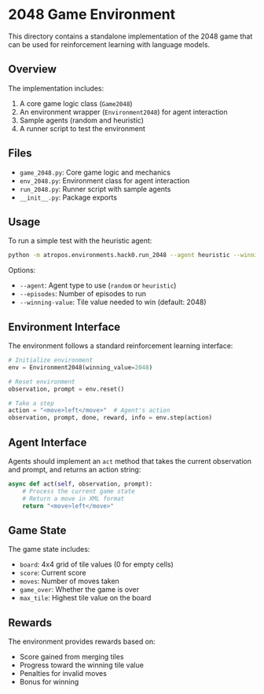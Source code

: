 # 2048 Game Environment

This directory contains a standalone implementation of the 2048 game that can be used for reinforcement learning with language models.

## Overview

The implementation includes:

1. A core game logic class (`Game2048`)
2. An environment wrapper (`Environment2048`) for agent interaction
3. Sample agents (random and heuristic)
4. A runner script to test the environment

## Files

- `game_2048.py`: Core game logic and mechanics
- `env_2048.py`: Environment class for agent interaction
- `run_2048.py`: Runner script with sample agents
- `__init__.py`: Package exports

## Usage

To run a simple test with the heuristic agent:

```bash
python -m atropos.environments.hack0.run_2048 --agent heuristic --winning-value 128
```

Options:

- `--agent`: Agent type to use (`random` or `heuristic`)
- `--episodes`: Number of episodes to run
- `--winning-value`: Tile value needed to win (default: 2048)

## Environment Interface

The environment follows a standard reinforcement learning interface:

```python
# Initialize environment
env = Environment2048(winning_value=2048)

# Reset environment
observation, prompt = env.reset()

# Take a step
action = "<move>left</move>"  # Agent's action
observation, prompt, done, reward, info = env.step(action)
```

## Agent Interface

Agents should implement an `act` method that takes the current observation and prompt, and returns an action string:

```python
async def act(self, observation, prompt):
    # Process the current game state
    # Return a move in XML format
    return "<move>left</move>"
```

## Game State

The game state includes:

- `board`: 4x4 grid of tile values (0 for empty cells)
- `score`: Current score
- `moves`: Number of moves taken
- `game_over`: Whether the game is over
- `max_tile`: Highest tile value on the board

## Rewards

The environment provides rewards based on:

- Score gained from merging tiles
- Progress toward the winning tile value
- Penalties for invalid moves
- Bonus for winning 